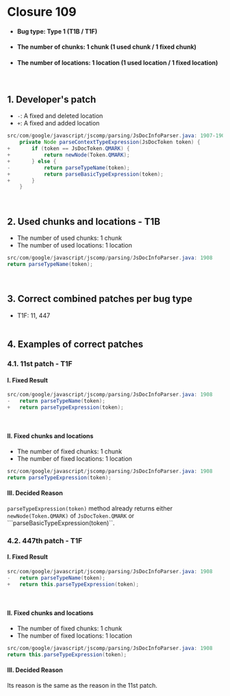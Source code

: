 # Closure 109
* <h4>Bug type: Type 1 (T1B / T1F)</h4>
* <h4>The number of chunks: 1 chunk (1 used chunk / 1 fixed chunk)</h4>
* <h4>The number of locations: 1 location (1 used location / 1 fixed location)</h4>
<br>

## 1. Developer's patch
* `-`: A fixed and deleted location
* `+`: A fixed and added location
```java
src/com/google/javascript/jscomp/parsing/JsDocInfoParser.java: 1907-1909
    private Node parseContextTypeExpression(JsDocToken token) {
+       if (token == JsDocToken.QMARK) {
+           return newNode(Token.QMARK);
+       } else {
-           return parseTypeName(token);
+           return parseBasicTypeExpression(token);
+       }
    }
```
<br>

## 2. Used chunks and locations - T1B
* The number of used chunks: 1 chunk
* The number of used locations: 1 location
```java
src/com/google/javascript/jscomp/parsing/JsDocInfoParser.java: 1908
return parseTypeName(token);
```
<br>

## 3. Correct combined patches per bug type
* T1F: 11, 447
<br><br>

## 4. Examples of correct patches
### 4.1. 11st patch - T1F
#### I. Fixed Result
```java
src/com/google/javascript/jscomp/parsing/JsDocInfoParser.java: 1908
-   return parseTypeName(token);
+   return parseTypeExpression(token);
```
<br>

#### II. Fixed chunks and locations
* The number of fixed chunks: 1 chunk
* The number of fixed locations: 1 location
```java
src/com/google/javascript/jscomp/parsing/JsDocInfoParser.java: 1908
return parseTypeExpression(token);
```

#### III. Decided Reason
```parseTypeExpression(token)``` method already returns either ```newNode(Token.QMARK)``` of ```JsDocToken.QMARK``` or ```parseBasicTypeExpression(token)``.
<br>

### 4.2. 447th patch - T1F
#### I. Fixed Result
```java
src/com/google/javascript/jscomp/parsing/JsDocInfoParser.java: 1908
-   return parseTypeName(token);
+   return this.parseTypeExpression(token);
```
<br>

#### II. Fixed chunks and locations
* The number of fixed chunks: 1 chunk
* The number of fixed locations: 1 location
```java
src/com/google/javascript/jscomp/parsing/JsDocInfoParser.java: 1908
return this.parseTypeExpression(token);
```

#### III. Decided Reason
Its reason is the same as the reason in the 11st patch.
<br><br>